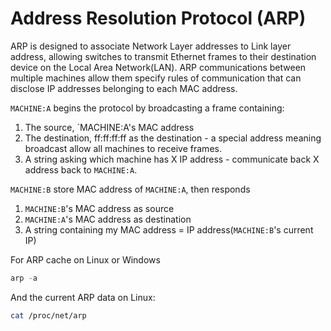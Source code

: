 # Address Resolution Protocol (ARP)

ARP is designed to associate Network Layer addresses to Link layer address, allowing switches to transmit Ethernet frames to their destination device on the Local Area Network(LAN). ARP communications between multiple machines allow them specify rules of communication that can disclose IP addresses belonging to each MAC address.

`MACHINE:A` begins the protocol by broadcasting a frame containing:
1. The source, `MACHINE:A's MAC address
1. The destination, ff:ff:ff:ff as the destination - a special address meaning broadcast allow all machines to receive frames.
1. A string asking which machine has X IP address - communicate back X address back to `MACHINE:A`.

`MACHINE:B` store MAC address of `MACHINE:A`, then responds
1. `MACHINE:B`'s MAC address as source
1. `MACHINE:A`'s MAC address as destination
1. A string containing my MAC address = IP address(`MACHINE:B`'s current IP)

For ARP cache on Linux or Windows
```powershell
arp -a
```

And the current ARP data on Linux: 
```bash
cat /proc/net/arp
```